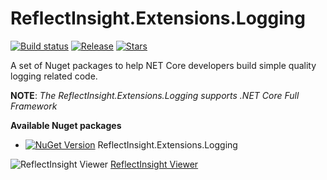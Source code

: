 # ReflectInsight.Extensions.Logging

[![Build status](https://ci.appveyor.com/api/projects/status/oihv7jrwa92qbn9p?svg=true)](https://ci.appveyor.com/project/codematrix/aspnet-plus-logging) 
[![Release](https://img.shields.io/github/release/aspnet-plus/AspNet.Plus.Logging.svg)](https://github.com/aspnet-plus/AspNet.Plus.Logging/releases/latest)
[![Stars](https://img.shields.io/github/stars/aspnet-plus/AspNet.Plus.Logging.svg)](https://github.com/aspnet-plus/AspNet.Plus.Logging/stargazers)


A set of Nuget packages to help NET Core developers build simple quality logging related code.

**NOTE**: *The ReflectInsight.Extensions.Logging supports .NET Core Full Framework*

**Available Nuget packages**

* [![NuGet Version](http://img.shields.io/nuget/v/AspNet.Plus.Logging.ReflectInsight.svg?style=flat)](http://www.nuget.org/packages/AspNet.Plus.Logging.ReflectInsight/)  ReflectInsight.Extensions.Logging


![](https://3vrxww.bn1301.livefilestore.com/y3movaLJ4exXc8XSi7_LypJdB9KPDJB5JmjQrDcs_FcZoJ1N971CrF1AdweO3dZyN4XQxFQaIgvnSSqciiuQ4TxkQgUNhJRF3yNCaGfbSwRuEYgXkTMnfyptyBoUf__Kfk8nV8I3bf03TpPIwpy24Y6-A?width=1181&height=706&cropmode=none "ReflectInsight Viewer")
[ReflectInsight Viewer](http://reflectsoftware.com)

